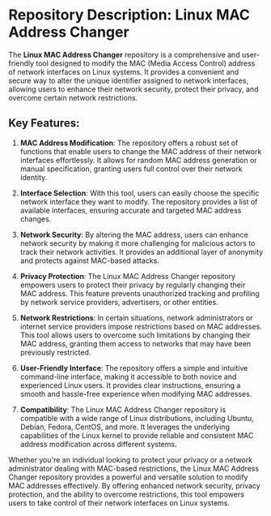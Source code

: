 
# Repository Description: Linux MAC Address Changer

The **Linux MAC Address Changer** repository is a comprehensive and user-friendly tool designed to modify the MAC (Media Access Control) address of network interfaces on Linux systems. It provides a convenient and secure way to alter the unique identifier assigned to network interfaces, allowing users to enhance their network security, protect their privacy, and overcome certain network restrictions.

## Key Features:
1. **MAC Address Modification**: The repository offers a robust set of functions that enable users to change the MAC address of their network interfaces effortlessly. It allows for random MAC address generation or manual specification, granting users full control over their network identity.

2. **Interface Selection**: With this tool, users can easily choose the specific network interface they want to modify. The repository provides a list of available interfaces, ensuring accurate and targeted MAC address changes.

3. **Network Security**: By altering the MAC address, users can enhance network security by making it more challenging for malicious actors to track their network activities. It provides an additional layer of anonymity and protects against MAC-based attacks.

4. **Privacy Protection**: The Linux MAC Address Changer repository empowers users to protect their privacy by regularly changing their MAC address. This feature prevents unauthorized tracking and profiling by network service providers, advertisers, or other entities.

5. **Network Restrictions**: In certain situations, network administrators or internet service providers impose restrictions based on MAC addresses. This tool allows users to overcome such limitations by changing their MAC address, granting them access to networks that may have been previously restricted.

6. **User-Friendly Interface**: The repository offers a simple and intuitive command-line interface, making it accessible to both novice and experienced Linux users. It provides clear instructions, ensuring a smooth and hassle-free experience when modifying MAC addresses.

7. **Compatibility**: The Linux MAC Address Changer repository is compatible with a wide range of Linux distributions, including Ubuntu, Debian, Fedora, CentOS, and more. It leverages the underlying capabilities of the Linux kernel to provide reliable and consistent MAC address modification across different systems.

Whether you're an individual looking to protect your privacy or a network administrator dealing with MAC-based restrictions, the Linux MAC Address Changer repository provides a powerful and versatile solution to modify MAC addresses effectively. By offering enhanced network security, privacy protection, and the ability to overcome restrictions, this tool empowers users to take control of their network interfaces on Linux systems.
